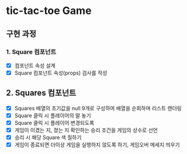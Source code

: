 # tic-tac-toe Game

## 구현 과정

### 1. Square 컴포넌트

- [x] 컴포넌트 속성 설계
- [x] Square 컴포넌트 속성(props) 검사를 작성

## 2. Squares 컴포넌트

- [x] Squares 배열의 초기값을 null 9개로 구성하여 배열을 순회하며 리스트 렌더링
- [x] Square 클릭 시 플레이어의 말 놓기
- [x] Square 클릭 시 플레이어 변경되도록
- [x] 게임이 이겼는 지, 졌는 지 확인하는 승리 조건을 게임의 상수로 선언
- [x] 승리 시 해당 Square 색 칠하기
- [x] 게임이 종료되면 더이상 게임을 실행하지 않도록 하기, 게임오버 메세지 띄우기
